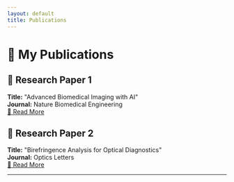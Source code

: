 ```yaml
---
layout: default
title: Publications
---
```


# 📖 My Publications

## **📄 Research Paper 1**
**Title:** "Advanced Biomedical Imaging with AI"  
**Journal:** Nature Biomedical Engineering  
[🔗 Read More](https://doi.org/example)

## **📄 Research Paper 2**
**Title:** "Birefringence Analysis for Optical Diagnostics"  
**Journal:** Optics Letters  
[🔗 Read More](https://doi.org/example)

---
